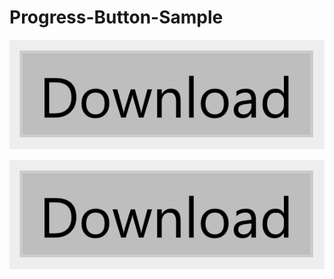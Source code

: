 # Progress-Button-Sample
![Completed](https://github.com/DinoChan/Progress-Button-Sample/blob/master/3.gif?raw=true)

![Faulted](https://github.com/DinoChan/Progress-Button-Sample/blob/master/4.gif?raw=true)

